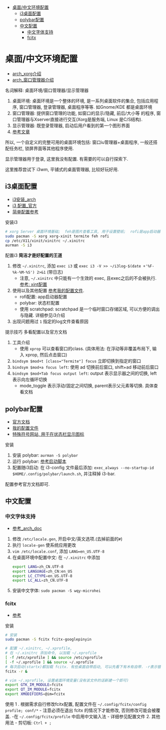 <!-- TOC -->

- [桌面/中文环境配置](#桌面中文环境配置)
    - [i3桌面配置](#i3桌面配置)
    - [polybar配置](#polybar配置)
    - [中文配置](#中文配置)
        - [中文字体支持](#中文字体支持)
        - [fcitx](#fcitx)

<!-- /TOC -->
# 桌面/中文环境配置
- [arch_xorg介绍](https://wiki.archlinux.org/index.php/Xorg_(简体中文))
- [arch_窗口管理器介绍](https://wiki.archlinux.org/index.php/Window_manager_(简体中文))

名词解释: 桌面环境/窗口管理器/显示管理器
1. 桌面环境: 桌面环境是一个整体的环境, 是一系列桌面软件的集合, 包括应用程序, 窗口管理器, 登录管理器, 桌面程序等等. 如Gnome/KDE 都是桌面环境
2. 窗口管理器: 提供窗口管理的功能, 如窗口的显示/隐藏, 前后/大小等 的程序, 窗口管理器与Xserver直接进行交互(Xorg是服务端, Linux 是C/S结构).
3. 显示管理器: 既登录管理器, 启动后用户看到的第一个图形界面
4. [参考文章](https://my.oschina.net/aspirs/blog/607710)

所以, 一个自定义的完整可用的桌面环境包括: 窗口iu管理器+桌面程序, 一般还搭配任务栏, 锁屏界面等其他程序使用.

显示管理器用于登录, 这里我没有配置. 有需要的可以自行探索下. 

这里推荐尝试下 i3wm, 平铺式的桌面管理器, 比较好玩好用.

## i3桌面配置
- [i3安装_arch](https://wiki.archlinux.org/index.php/I3_(简体中文))
- [i3 配置_官方](https://i3wm.org/docs/userguide.html)
- [简单配置参考](https://blog.csdn.net/k_y_z_s/article/details/79363852)

安装i3
```Bash
# xorg Server 桌面环境基础;  feh是图片查看工具, 用于设置壁纸;  rofi是app启动器
sudo pacman -S xorg xorg-xinit termite feh rofi
cp /etc/X11/xinit/xinitrc ~/.xinitrc
aurman -S i3
```

配置i3
**简洁才是好配置的王道**
1. 修改 `~/.xinitrc`, 添加 `exec i3` 或 `exec i3 -V >> ~/i3log-$(date +'%F-%k-%M-%S') 2>&1` (带日志)
    - 注意, `~/.xinitrc` 中只能有一个生效的 exec, 且exec之后的不会被执行. [参考: xint配置](https://wiki.archlinux.org/index.php/Xinit#xinitrc)
2. 使用以及其他配置 [参考我的配置文件](./config/i3/config).
    - rofi配置: app启动器配置
    - polybar: 状态栏配置
    - 使用 scratchpad: scratchpad 是一个临时窗口存储区域, 可以方便的调出与隐藏. 详细参见i3介绍
3. 出现问题用过 `1` 指定的log文件查看原因


提示技巧
多看配置以及官方文档
1. 工具介绍
    - 使用 `xprop` 可以查看窗口的class. (具体用法: 在浮动等非覆盖布局下, 输入 xprop, 然后点击窗口)
1. `bindsym $mod+t [class="Termite"] focus` 立即切换到指定的窗口
2. `bindsym $mod+a focus left`: 使用 ad 切换前后窗口, shift+ad 移动前后窗口
3. `bindsym $mod+Tab focus output left`: output 表示显示器之间的切换, left表示向左循环切换
    - mode_toggle 表示浮动/固定之间切换, parent表示父元素等切换. 具体查看文档

## polybar配置
- [官方文档](https://github.com/jaagr/polybar/wiki)
- [我的配置文件](./config/polybar/config)
- [特殊符号网站, 用于在状态栏显示图标](http://cn.piliapp.com/symbol/)

安装
1. 安装 polybar: `aurman -S polybar`
2. 运行 polybar: [参考启动脚本](./config/polybar/launch.sh)
3. 配置随i3启动: 在 i3-config 文件最后添加: `exec_always --no-startup-id $HOME/.config/polybar/launch.sh`, 并注释掉 i3-bar.

配置参考官方文档即可.

## 中文配置
### 中文字体支持
- [参考_arch_doc](https://wiki.archlinux.org/index.php/Localization/Simplified_Chinese_(简体中文))

1. 修改 `/etc/locale.gen`, 开启中文/英文选项.(去掉前面的`#`)
2. 执行 `locale-gen` 使系统应用更改
3. `vim /etc/locale.conf`, 添加 `LANG=en_US.UTF-8`
4. 在桌面环境中配置中文: 在 `~/.xinitrc` 中添加
    ```Bash
    export LANG=zh_CN.UTF-8
    export LANGUAGE=zh_CN:en_US
    export LC_CTYPE=en_US.UTF-8
    export LC_ALL=zh_CN.UTF-8
    ```
5. 安装中文字体: `sudo pacman -S wqy-microhei`

### fcitx
- [参考](https://wiki.archlinux.org/index.php/Fcitx_(简体中文))

安装
```Bash
# 安装
sudo pacman -S fcitx fcitx-googlepinyin

# 配置 ~/.xinitrc, ~/.xprofile,
# 在 ~/.xinitrc 添加命令, 以加载 ~/.xprofile
[ -f /etc/xprofile ] && source /etc/xprofile
[ -f ~/.xprofile ] && source ~/.xprofile
# 每次启动(startx)都加载 fcitx. 有些桌面自带启动, 可以先看下有木有自带. -r表示替代原先进程
fcitx -r &

# vim ~/.xprofile, 设置桌面环境变量(没有该文件的话新建一个即可)
export GTK_IM_MODULE=fcitx
export QT_IM_MODULE=fcitx
export XMODIFIERS=@im=fcitx
```

使用
1 . 根据需求自行修改fcitx配置, 配置文件在 `~/.config/fcitx/config profile; conf/*`
    - 注意必须在退出 fcitx 的情况下才能修改, 否则修改可能会被覆盖.
    -在 `~/.config/fcitx/profile` 中启用中文输入法
    - 详细参见配置文件
2. 其他用法
    - 剪切板: `Ctrl + ;`
